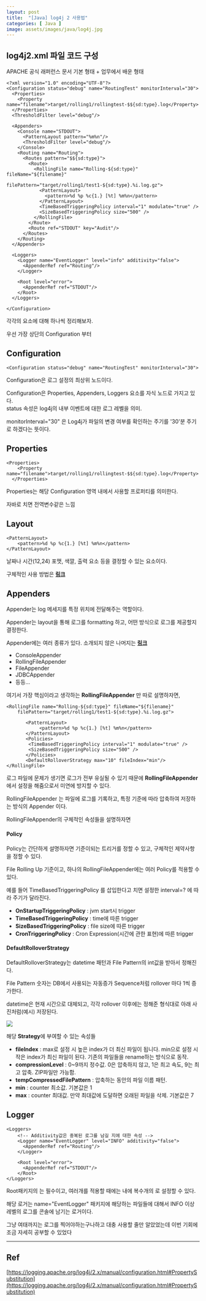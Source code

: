 ```yaml
---
layout: post
title:  "[Java] log4j 2 사용법"
categories: [ Java ]
image: assets/images/java/log4j.jpg
---
```


## log4j2.xml 파일 코드 구성

APACHE 공식 래퍼런스 문서 기본 형태 + 업무에서 배운 형태

```
<?xml version="1.0" encoding="UTF-8"?>
<Configuration status="debug" name="RoutingTest" monitorInterval="30">
  <Properties>
    <Property name="filename">target/rolling1/rollingtest-$${sd:type}.log</Property>
  </Properties>
  <ThresholdFilter level="debug"/>
 
  <Appenders>
    <Console name="STDOUT">
      <PatternLayout pattern="%m%n"/>
      <ThresholdFilter level="debug"/>
    </Console>
    <Routing name="Routing">
      <Routes pattern="$${sd:type}">
        <Route>
          <RollingFile name="Rolling-${sd:type}" fileName="${filename}"
                       filePattern="target/rolling1/test1-${sd:type}.%i.log.gz">
            <PatternLayout>
              <pattern>%d %p %c{1.} [%t] %m%n</pattern>
            </PatternLayout>
            <TimeBasedTriggeringPolicy interval="1" modulate="true" />
            <SizeBasedTriggeringPolicy size="500" />
          </RollingFile>
        </Route>
        <Route ref="STDOUT" key="Audit"/>
      </Routes>
    </Routing>
  </Appenders>
 
  <Loggers>
    <Logger name="EventLogger" level="info" additivity="false">
      <AppenderRef ref="Routing"/>
    </Logger>
 
    <Root level="error">
      <AppenderRef ref="STDOUT"/>
    </Root>
  </Loggers>
 
</Configuration>
```

각각의 요소에 대해 하나씩 정리해보자.

우선 가장 상단의 Configuration 부터

## Configuration

```
<Configuration status="debug" name="RoutingTest" monitorInterval="30">
```

Configuration은 로그 설정의 최상위 노드이다.

Configuration은 Properties, Appenders, Loggers 요소를 자식 노드로 가지고 있다.  
status 속성은 log4j의 내부 이벤트에 대한 로그 레벨을 의미.

monitorInterval="30" 은 Log4j가 파일의 변경 여부를 확인하는 주기를 '30'분 주기로 하겠다는 뜻이다.

## Properties

```
<Properties>
    <Property name="filename">target/rolling1/rollingtest-$${sd:type}.log</Property>
  </Properties>
```

Properties는 해당 Configuration 영역 내에서 사용할 프로퍼티를 의미한다.

자바로 치면 전역변수같은 느낌

## Layout

```
<PatternLayout>
	<pattern>%d %p %c{1.} [%t] %m%n</pattern>
</PatternLayout>
```

날짜나 시간(12,24) 포맷, 색깔, 출력 요소 등을 결정할 수 있는 요소이다.

구체적인 사용 방법은 **[링크](https://logging.apache.org/log4j/2.x/manual/layouts.html)** 

## Appenders

Appender는 log 메세지를 특정 위치에 전달해주는 역할이다.

Appender는 layout을 통해 로그를 formatting 하고, 어떤 방식으로 로그를 제공할지 결정한다.

Appender에는 여러 종류가 있다. 소개되지 않은 나머지는 **[링크](https://logging.apache.org/log4j/2.x/manual/appenders.html)** 

-   ConsoleAppender
-   RollingFileAppender
-   FileAppender
-   JDBCAppender
-   등등...

여기서 가장 핵심이라고 생각하는 **RollingFileAppender** 만 따로 설명하자면, 

```
<RollingFile name="Rolling-${sd:type}" fileName="${filename}" 
	filePattern="target/rolling1/test1-${sd:type}.%i.log.gz">
       
       <PatternLayout>
       		<pattern>%d %p %c{1.} [%t] %m%n</pattern>
       </PatternLayout>
       <Policies>
       	<TimeBasedTriggeringPolicy interval="1" modulate="true" />
       	<SizeBasedTriggeringPolicy size="500" />
       </Policies>
       <DefaultRolloverStrategy max="10" fileIndex="min"/>
</RollingFile>
```

로그 파일에 문제가 생기면 로그가 전부 유실될 수 있기 때문에 **RollingFileAppender**에서 설정을 해줌으로서 미연에 방지할 수 있다.

RollingFileAppender 는 파일에 로그를 기록하고, 특정 기준에 따라 압축하여 저장하는 방식의 Appender 이다.

RollingFileAppender의 구체적인 속성들을 설명하자면

#### Policy

Policy는 간단하게 설명하자면 기준이되는 트리거를 정할 수 있고, 구체적인 제약사항을 정할 수 있다.

File Rolling Up 기준이고, 하나의 RollingFileAppender에는 여러 Policy를 적용할 수 있다.

예를 들어 TimeBasedTriggeringPolicy 를 삽입한다고 치면 설정한 interval=? 에 따라 주기가 달라진다.

-   **OnStartupTriggeringPolicy** : jvm start시 trigger
-   **TimeBasedTriggeringPolicy** : time에 따른 trigger
-   **SizeBasedTriggeringPolicy** : file size에 따른 trigger
-   **CronTriggeringPolicy** : Cron Expression(시간에 관한 표현)에 따른 trigger

#### DefaultRolloverStrategy

DefaultRolloverStrategy는 datetime 패턴과 File Pattern의 int값을 받아서 정해진다.

File Pattern 숫자는 DB에서 사용되는 자동증가 Sequence처럼 rollover 마다 1씩 증가한다.

datetime은 현재 시간으로 대체되고, 각각 rollover 이후에는 정해준 형식대로 아래 사진처럼(예시) 저장된다.

![](https://velog.velcdn.com/images/clothes/post/d9f9f71b-00d1-44e8-ad8a-040232299a82/image.png)

해당 **Strategy**에 부여할 수 있는 속성들

-   **fileIndex** : max로 설정 시 높은 index가 더 최신 파일이 됩니다. min으로 설정 시 작은 index가 최신 파일이 된다. 기존의 파일들을 rename하는 방식으로 동작.
-   **compressionLevel** : 0~9까지 정수값. 0은 압축하지 않고, 1은 최고 속도, 9는 최고 압축. ZIP파일만 가능함.
-   **tempCompressedFilePattern** : 압축하는 동안의 파일 이름 패턴.
-   **min** : counter 최소값. 기본값은 1
-   **max** : counter 최대값. 만약 최대값에 도달하면 오래된 파일을 삭제. 기본값은 7

## Logger

```
<Loggers>
	<!-- Additivity값은 중복된 로그를 남길 지에 대한 속성 -->
    <Logger name="EventLogger" level="INFO" additivity="false">
      <AppenderRef ref="Routing"/>
    </Logger>
 
    <Root level="error">
      <AppenderRef ref="STDOUT"/>
    </Root>
</Loggers>
```

Root패키지의 <Logger>는 필수이고, 여러개를 적용할 때에는 <Loggers> 내에 복수개의 <Logger>로 설정할 수 있다.

해당 로거는 name="EventLogger" 패키지에 해당하는 파일들에 대해서 INFO 이상 레벨의 로그를 콘솔에 남기는 로거이다.

그냥 여태까지는 로그를 찍어야하는구나하고 대충 사용할 줄만 알았었는데 이번 기회에 조금 자세히 공부할 수 있었다

---

## Ref

[https://logging.apache.org/log4j/2.x/manual/configuration.html#PropertySubstitution](https://logging.apache.org/log4j/2.x/manual/configuration.html#PropertySubstitution)
